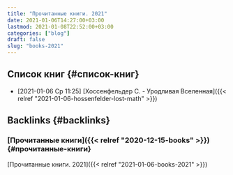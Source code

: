 ```yaml
---
title: "Прочитанные книги. 2021"
date: 2021-01-06T14:27:00+03:00
lastmod: 2021-01-08T22:52:00+03:00
categories: ["blog"]
draft: false
slug: "books-2021"
---
```


## Список книг {#список-книг}

-   <span class="timestamp-wrapper"><span class="timestamp">[2021-01-06 Ср 11:25] </span></span> [Хоссенфельдер С. - Уродливая Вселенная]({{< relref "2021-01-06-hossenfelder-lost-math" >}})


## Backlinks {#backlinks}


### [Прочитанные книги]({{< relref "2020-12-15-books" >}}) {#прочитанные-книги}

[Прочитанные книги. 2021]({{< relref "2021-01-06-books-2021" >}})
